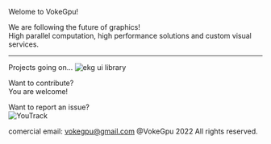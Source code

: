 Welome to VokeGpu!

We are following the future of graphics!  
High parallel computation, high performance solutions and custom visual services. 

---

Projects going on...
![ekg ui library](!https://github.com/vokegpu/ekg-ui-library)

Want to contribute?  
You are welcome!

Want to report an issue?  
![YouTrack](https://vokegpu.youtrack.cloud)

comercial email: vokegpu@gmail.com
@VokeGpu 2022 All rights reserved.
